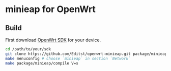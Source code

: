 # minieap for OpenWrt

## Build

First download [OpenWrt SDK](https://downloads.openwrt.org/) for your device.

```sh
cd /path/to/your/sdk
git clone https://github.com/Editst/openwrt-minieap.git package/minieap
make menuconfig # choose `minieap` in section `Network`
make package/minieap/compile V=s
```
